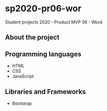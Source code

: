 # sp2020-pr06-wor
Student projects 2020 - Product MVP 06 - Word
## About the project

## Programming languages
- HTML
- CSS
- JavaScript

## Libraries and Frameworks
- Bootstrap
